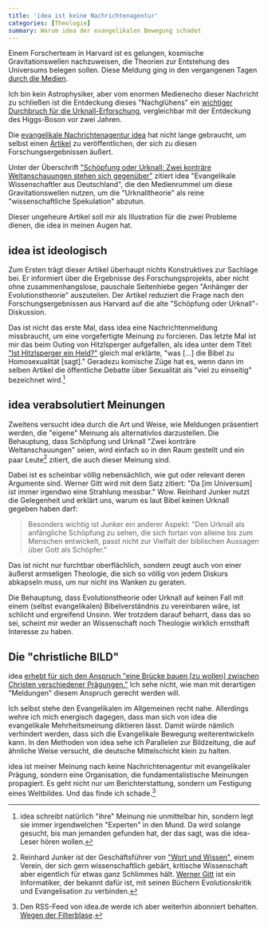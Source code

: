 ```yaml
---
title: 'idea ist keine Nachrichtenagentur'
categories: [Theologie]
summary: Warum idea der evangelikalen Bewegung schadet
---
```


Einem Forscherteam in Harvard ist es gelungen, kosmische Gravitationswellen nachzuweisen, die Theorien zur Entstehung des Universums belegen sollen. Diese Meldung ging in den vergangenen Tagen [durch die Medien](http://www.faz.net/aktuell/wissen/einsteins-gravitationswellen-bestaetigen-inflationaeren-kosmos-das-beben-des-urknalls-12850948.html).

Ich bin kein Astrophysiker, aber vom enormen Medienecho dieser Nachricht zu schließen ist die Entdeckung dieses "Nachglühens" ein [wichtiger Durchbruch für die Urknall-Erforschung](http://kottke.org/14/03/suprise-science), vergleichbar mit der Entdeckung des Higgs-Boson vor zwei Jahren.

Die [evangelikale Nachrichtenagentur idea](http://www.idea.de/) hat nicht lange gebraucht, um selbst einen [Artikel](http://www.idea.de/detail/thema-des-tages/artikel/hat-sich-das-universum-blitzartig-ausgedehnt-1080.html) zu veröffentlichen, der sich zu diesen Forschungsergebnissen äußert.

Unter der Überschrift ["Schöpfung oder Urknall: Zwei konträre Weltanschauungen stehen sich gegenüber"](http://www.idea.de/detail/thema-des-tages/artikel/hat-sich-das-universum-blitzartig-ausgedehnt-1080.html) zitiert idea "Evangelikale Wissenschaftler aus Deutschland", die den Medienrummel um diese Gravitationswellen nutzen, um die "Urknalltheorie" als reine "wissenschaftliche Spekulation" abzutun.

Dieser ungeheure Artikel soll mir als Illustration für die zwei Probleme dienen, die idea in meinen Augen hat.

## idea ist ideologisch

Zum Ersten trägt dieser Artikel überhaupt nichts Konstruktives zur Sachlage bei. Er informiert über die Ergebnisse des Forschungsprojekts, aber nicht ohne zusammenhangslose, pauschale Seitenhiebe gegen "Anhänger der Evolutionstheorie" auszuteilen. Der Artikel reduziert die Frage nach den Forschungsergebnissen aus Harvard auf die alte "Schöpfung oder Urknall"-Diskussion.

Das ist nicht das erste Mal, dass idea eine Nachrichtenmeldung missbraucht, um eine vorgefertigte Meinung zu forcieren. Das letzte Mal ist mir das beim Outing von Hitzlsperger aufgefallen, als idea unter dem Titel: ["Ist Hitzlsperger ein Held?"](http://www.idea.de/detail/thema-des-tages/artikel/ist-hitzlsperger-ein-held-1010.html) gleich mal erklärte, "was […] die Bibel zu Homosexualität [sagt]." Geradezu komische Züge hat es, wenn dann im selben Artikel die öffentliche Debatte über Sexualität als "viel zu einseitig" bezeichnet wird.[^2]

[^2]: idea schreibt natürlich "ihre" Meinung nie unmittelbar hin, sondern legt sie immer irgendwelchen "Experten" in den Mund. Da wird solange gesucht, bis man jemanden gefunden hat, der das sagt, was die idea-Leser hören wollen.

## idea verabsolutiert Meinungen

Zweitens versucht idea durch die Art und Weise, wie Meldungen präsentiert werden, die "eigene" Meinung als alternativlos darzustellen. Die Behauptung, dass Schöpfung und Urknall "Zwei konträre Weltanschauungen" seien, wird einfach so in den Raum gestellt und ein paar Leute[^1] zitiert, die auch dieser Meinung sind.

Dabei ist es scheinbar völlig nebensächlich, wie gut oder relevant deren Argumente sind. Werner Gitt wird mit dem Satz zitiert: "Da [im Universum] ist immer irgendwo eine Strahlung messbar." Wow. Reinhard Junker nutzt die Gelegenheit und erklärt uns, warum es laut Bibel keinen Urknall gegeben haben darf:

> Besonders wichtig ist Junker ein anderer Aspekt: "Den Urknall als anfängliche Schöpfung zu sehen, die sich fortan von alleine bis zum Menschen entwickelt, passt nicht zur Vielfalt der biblischen Aussagen über Gott als Schöpfer."

[^1]: Reinhard Junker ist der Geschäftsführer von ["Wort und Wissen"](http://www.wort-und-wissen.de), einem Verein, der sich gern wissenschaftlich gebärt, kritische Wissenschaft aber eigentlich für etwas ganz Schlimmes hält. [Werner Gitt](http://de.wikipedia.org/wiki/Werner_Gitt) ist ein Informatiker, der bekannt dafür ist, mit seinen Büchern Evolutionskritik und Evangelisation zu verbinden.

Das ist nicht nur furchtbar oberflächlich, sondern zeugt auch von einer äußerst armseligen Theologie, die sich so völlig von jedem Diskurs abkapseln muss, um nur nicht ins Wanken zu geraten.

Die Behauptung, dass Evolutionstheorie oder Urknall auf keinen Fall mit einem (selbst evangelikalen) Bibelverständnis zu vereinbaren wäre, ist schlicht und ergreifend Unsinn. Wer trotzdem darauf beharrt, dass das so sei, scheint mir weder an Wissenschaft noch Theologie wirklich ernsthaft Interesse zu haben.

## Die "christliche BILD"

idea [erhebt für sich den Anspruch "eine Brücke bauen [zu wollen] zwischen Christen verschiedener Prägungen."](http://www.idea.de/ueber-uns.html) Ich sehe nicht, wie man mit derartigen "Meldungen" diesem Anspruch gerecht werden will.

Ich selbst stehe den Evangelikalen im Allgemeinen recht nahe. Allerdings wehre ich mich energisch dagegen, dass man sich von idea die evangelikale Mehrheitsmeinung diktieren lässt. Damit würde nämlich verhindert werden, dass sich die Evangelikale Bewegung weiterentwickeln kann. In den Methoden von idea sehe ich Parallelen zur Bildzeitung, die auf ähnliche Weise versucht, die deutsche Mittelschicht klein zu halten.

idea ist meiner Meinung nach keine Nachrichtenagentur mit evangelikaler Prägung, sondern eine Organisation, die fundamentalistische Meinungen propagiert. Es geht nicht nur um Berichterstattung, sondern um Festigung eines Weltbildes. Und das finde ich schade.[^3]

[^3]: Den RSS-Feed von idea.de werde ich aber weiterhin abonniert behalten. [Wegen der Filterblase](http://moehrenzahn.de/wo-surfst-du-so/).